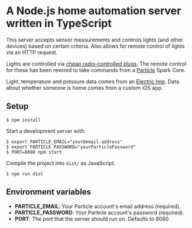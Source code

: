 # A Node.js home automation server written in TypeScript

This server accepts sensor measurements and controls lights (and other devices) based on certain criteria.
Also allows for remote control of lights via an HTTP request.

Lights are controlled via [cheap radio-controlled plugs](http://www.clasohlson.com/fi/Kaukokytkinsarja-3-kpl-Nexa-PE-3/36-4602).
The remote control for these has been rewired to take commands from a [Particle](https://www.particle.io/products/hardware/photon-wifi-dev-kit)
Spark Core.

Light, temperature and pressure data comes from an [Electric Imp](https://www.sparkfun.com/products/11395).
Data about whether someone is home comes from a custom iOS app.

## Setup

```shell
$ npm install
```

Start a development server with:

```shell
$ export PARTICLE_EMAIL="your@email.address"
$ export PARTICLE_PASSWORD="yourParticlePassword"
$ PORT=8080 npm start
```

Compile the project into `dist/` as JavaScript:

```shell
$ npm run dist
```

## Environment variables

- **PARTICLE_EMAIL**: Your Particle account's email address (required).
- **PARTICLE_PASSWORD**: Your Particle account's password (required).
- **PORT**: The port that the server should run on. Defaults to 8080.
